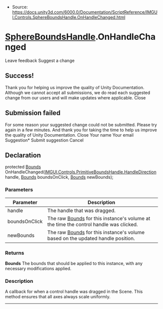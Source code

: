 * Source: https://docs.unity3d.com/6000.0/Documentation/ScriptReference/IMGUI.Controls.SphereBoundsHandle.OnHandleChanged.html

#  [SphereBoundsHandle](https://docs.unity3d.com/6000.0/Documentation/ScriptReference/IMGUI.Controls.SphereBoundsHandle.html).OnHandleChanged
Leave feedback
Suggest a change
## Success!
Thank you for helping us improve the quality of Unity Documentation. Although we cannot accept all submissions, we do read each suggested change from our users and will make updates where applicable.
Close
## Submission failed
For some reason your suggested change could not be submitted. Please <a>try again</a> in a few minutes. And thank you for taking the time to help us improve the quality of Unity Documentation.
Close
Your name Your email Suggestion* Submit suggestion
Cancel
## Declaration
protected [Bounds](https://docs.unity3d.com/6000.0/Documentation/ScriptReference/Bounds.html) OnHandleChanged([IMGUI.Controls.PrimitiveBoundsHandle.HandleDirection](https://docs.unity3d.com/6000.0/Documentation/ScriptReference/IMGUI.Controls.PrimitiveBoundsHandle.HandleDirection.html) handle, [Bounds](https://docs.unity3d.com/6000.0/Documentation/ScriptReference/Bounds.html) boundsOnClick, [Bounds](https://docs.unity3d.com/6000.0/Documentation/ScriptReference/Bounds.html) newBounds); 
### Parameters
Parameter | Description  
---|---  
handle | The handle that was dragged.  
boundsOnClick | The raw [Bounds](https://docs.unity3d.com/6000.0/Documentation/ScriptReference/Bounds.html) for this instance's volume at the time the control handle was clicked.  
newBounds | The raw [Bounds](https://docs.unity3d.com/6000.0/Documentation/ScriptReference/Bounds.html) for this instance's volume based on the updated handle position.  
### Returns
**Bounds** The bounds that should be applied to this instance, with any necessary modifications applied. 
### Description
A callback for when a control handle was dragged in the Scene.
This method ensures that all axes always scale uniformly.
* * *
